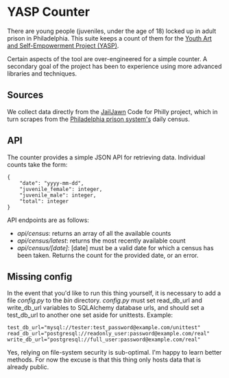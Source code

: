 # YASP Counter

There are young people (juveniles, under the age of 18) locked up in adult
prison in Philadelphia.  This suite keeps a count of them for the [Youth Art and
Self-Empowerment Project (YASP)](http://www.yasproject.com/).

Certain aspects of the tool are over-engineered for a simple counter.  A
secondary goal of the project has been to experience using more advanced
libraries and techniques.

## Sources

We collect data directly from the [JailJawn](https://jailjawn.github.io/) Code
for Philly project, which in turn scrapes from the [Philadelphia prison
system's](http://www.phila.gov/prisons/Pages/default.aspx) daily census.

## API

The counter provides a simple JSON API for retrieving data.  Individual counts
take the form:

    {
        "date": "yyyy-mm-dd",
        "juvenile_female": integer,
        "juvenile_male": integer,
        "total": integer
    }
    
API endpoints are as follows:

- *api/census*: returns an array of all the available counts
- *api/census/latest*: returns the most recently available count
- *api/census/[date]*: [date] must be a valid date for which a census has been
  taken.  Returns the count for the provided date, or an error.


## Missing config

In the event that you'd like to run this thing yourself, it is necessary to add
a file *config.py* to the *bin* directory.  *config.py* must set read_db_url
and write_db_url variables to SQLAlchemy database urls, and should set a test_db_url to another
one set aside for unittests.  Example:

    test_db_url="mysql://tester:test_password@example.com/unittest"
    read_db_url="postgresql://readonly_user:password@example.com/real"
    write_db_url="postgresql://full_user:password@example.com/real"

Yes, relying on file-system security is sub-optimal.  I'm happy to learn better
methods. For now the excuse is that this thing only hosts data that is already
public. 
